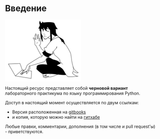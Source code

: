 # Введение

<img src="/assets/bps-config.png" width="50%" align="middle">

Настоящий ресурс представляет собой **черновой вариант** лабораторного практикума по языку программирования Python.

Доступ в настоящий момент осуществляется по двум ссылкам:
- Версия расположенная на [gitbooks](https://dementiy.gitbooks.io/-python/content/)
- и копия, которую можно найти на [гитхабе](https://github.com/Dementiy/pybook)

Любые правки, комментарии, дополнения (в том числе и pull request'ы) - приветствуются.
